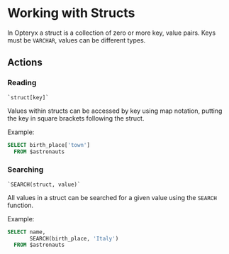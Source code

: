 # Working with Structs

In Opteryx a struct is a collection of zero or more key, value pairs. Keys must be `VARCHAR`, values can be different types.

## Actions

### Reading

~~~
`struct[key]`
~~~

Values within structs can be accessed by key using map notation, putting the key in square brackets following the struct.

Example:

~~~sql
SELECT birth_place['town']
  FROM $astronauts
~~~

### Searching

~~~
`SEARCH(struct, value)`
~~~

All values in a struct can be searched for a given value using the `SEARCH` function.

Example:

~~~sql
SELECT name,
       SEARCH(birth_place, 'Italy')
  FROM $astronauts
~~~